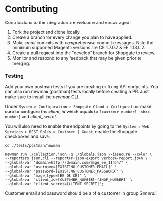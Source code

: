 # Contributing

Contributions to the integration are welcome and encouraged!

1. Fork the project and clone locally.
1. Create a branch for every change you plan to have applied.
1. Make *small* commits with *comprehensive* commit messages. Note the minimum supported Magento versions are CE 1.7.0.2 & EE 1.13.0.2.
1. Create a pull request into the "develop" branch for Shopgate to review.
1. Monitor and respond to any feedback that may be given prior to merging.


### Testing
Add your own postman tests if you are creating or fixing API endpoints. You can also run newman (postman) tests locally before creating a PR. Just make sure to install the _newman_ CLI.

Under ```System > Configuration > Shopgate Cloud > Configuration``` make sure to configure the *client_id* which equals to ```[customer-number]-[shop-number]``` and *client_secret*.

You will also need to enable the endpoints by going to the ```System > Web Services > REST Roles > Customer | Guest```, enable the Shopgate checkboxes and save.
```
cd ./tests/postman/newman

newman run ./collection.json -g ./globals.json --insecure --color \
--reporters json,cli --reporter-json-export verbose-report.json \
--global-var "domain=http://domain.com/mage_ee_11434/" \
--global-var "username=[EXISTING_CUSTOMER_EMAIL]" \
--global-var "password=[EXISTING_CUSTOMER_PASSWORD]" \
--global-var "mage_type=[EE OR CE]" \
--global-var "client_id=[CUSTOMER_NUMBER]-[SHOP_NUMBER]" \
--global-var "client_secret=[CLIENT_SECRET]";
```

Customer email and password should be a of a customer in group _General_.
